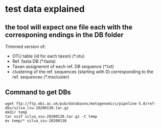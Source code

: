 # test data explained

## the tool will expect one file each with the corresponing endings in the DB folder

Trimmed version of: 
* OTU table (id for each taxon) (*.otu)
* Ref. fasta DB (*.fasta)
* Taxan assignemnt of each ref. DB sequence (*.txt)
* clustering of the ref. sequences (starting with 0) corresponding to the ref. sequences (*.mscluster)

## Command to get DBs

```
wget ftp://ftp.ebi.ac.uk/pub/databases/metagenomics/pipeline-5.0/ref-dbs/silva_lsu-20200130.tar.gz
mkdir temp
tar xvzf silva_ssu-20200130.tar.gz -C temp
mv temp/* silva_ssu-20200130
```